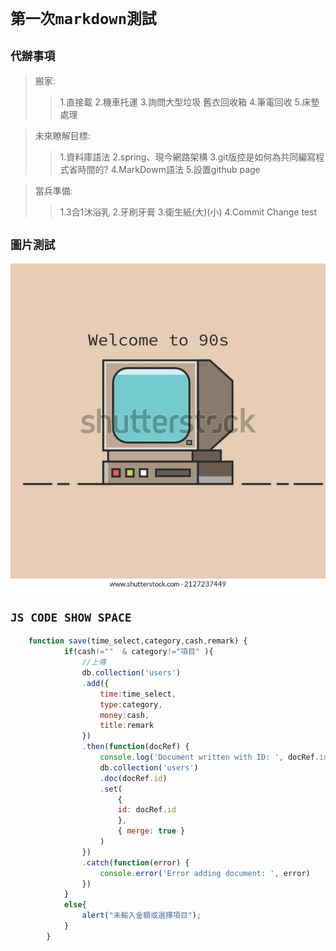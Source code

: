 # `第一次markdown測試`
## `代辦事項`
>搬家:
>>1.直接載
>>2.機車托運
>>3.詢問大型垃圾 舊衣回收箱
>>4.筆電回收
>>5.床墊處理

>未來瞭解目標:
>>1.資料庫語法
>>2.spring、現今網路架構
>>3.git版控是如何為共同編寫程式省時間的?
>>4.MarkDowm語法
>>5.設置github page

>當兵準備:
>>1.3合1沐浴乳
>>2.牙刷牙膏
>>3.衛生紙(大)(小)
>>4.Commit Change test
## `圖片測試`
 ![image]( https://github.com/KennyChung2000/Other-file/blob/main/README_PIC/2127237449.webp "MarkDown")
## `JS CODE SHOW SPACE`
```js
    function save(time_select,category,cash,remark) {                                                                                                                      
            if(cash!=""  & category!="項目" ){
                //上傳
                db.collection('users')                                                  
                .add({
                    time:time_select,
                    type:category,
                    money:cash,
                    title:remark
                })
                .then(function(docRef) {
                    console.log('Document written with ID: ', docRef.id)
                    db.collection('users')
                    .doc(docRef.id)
                    .set(
                        {
                        id: docRef.id
                        },
                        { merge: true }
                    )
                })
                .catch(function(error) {
                    console.error('Error adding document: ', error)
                })
            }
            else{
                alert("未輸入金額或選擇項目");
            }
        }
```